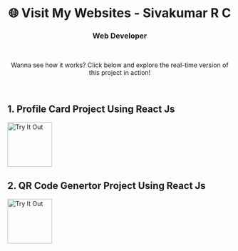 <div align="center">
        <h1>🌐 Visit My Websites - Sivakumar R C</h1>
        <h3>Web Developer</h3>
        <br>
        <p>Wanna see how it works? Click below and explore the real-time version of this project in action!</p>
      </div>
    <br>
    <h2>1. Profile Card Project Using React Js</h2>
    <a href="https://qrcodegenrator-sivakumar.netlify.app/" target="_blank"><img src="https://cdn-icons-png.flaticon.com/128/14018/14018663.png" alt="Try It Out" width="100"></a>
    <br>
    <h2>2. QR Code Genertor Project Using React Js </h2>
    <a href="https://profilecards-sivakumar.netlify.app/" target="_blank"><img src="https://cdn-icons-png.flaticon.com/128/14018/14018663.png" alt="Try It Out" width="100"></a>
